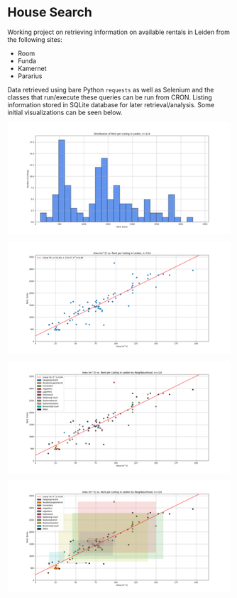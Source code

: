 # House Search

Working project on retrieving information on available rentals in Leiden from the following sites:
* Room
* Funda
* Kamernet
* Pararius

Data retrieved using bare Python `requests` as well as Selenium and the classes that run/execute these queries can be run from CRON. Listing information stored in SQLite database for later retrieval/analysis. Some initial visualizations can be seen below.

![hist](rent_distribution.png)

![lin_fit_general](lin_fit_rent_area.png)

![lin_fit_by_nh](lin_fit_rent_area_by_nh.png)

![lin_fit_by_nh_boxed](lin_fit_rent_area_by_nh_boxed.png)

